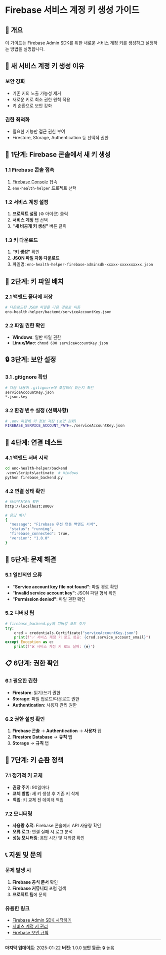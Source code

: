 # Firebase 서비스 계정 키 생성 가이드

## 🎯 개요
이 가이드는 Firebase Admin SDK를 위한 새로운 서비스 계정 키를 생성하고 설정하는 방법을 설명합니다.

## 🔑 새 서비스 계정 키 생성 이유

### **보안 강화**
- 기존 키의 노출 가능성 제거
- 새로운 키로 최소 권한 원칙 적용
- 키 순환으로 보안 강화

### **권한 최적화**
- 필요한 기능만 접근 권한 부여
- Firestore, Storage, Authentication 등 선택적 권한

## 🔧 1단계: Firebase 콘솔에서 새 키 생성

### 1.1 Firebase 콘솔 접속
1. [Firebase Console](https://console.firebase.google.com/) 접속
2. `eno-health-helper` 프로젝트 선택

### 1.2 서비스 계정 설정
1. **프로젝트 설정** (⚙️ 아이콘) 클릭
2. **서비스 계정** 탭 선택
3. **"새 비공개 키 생성"** 버튼 클릭

### 1.3 키 다운로드
1. **"키 생성"** 확인
2. **JSON 파일 자동 다운로드**
3. 파일명: `eno-health-helper-firebase-adminsdk-xxxxx-xxxxxxxxxx.json`

## 📁 2단계: 키 파일 배치

### 2.1 백엔드 폴더에 저장
```bash
# 다운로드된 JSON 파일을 다음 경로로 이동
eno-health-helper/backend/serviceAccountKey.json
```

### 2.2 파일 권한 확인
- **Windows**: 일반 파일 권한
- **Linux/Mac**: `chmod 600 serviceAccountKey.json`

## 🔒 3단계: 보안 설정

### 3.1 .gitignore 확인
```bash
# 다음 내용이 .gitignore에 포함되어 있는지 확인
serviceAccountKey.json
*.json.key
```

### 3.2 환경 변수 설정 (선택사항)
```bash
# .env 파일에 키 정보 저장 (보안 강화)
FIREBASE_SERVICE_ACCOUNT_PATH=./serviceAccountKey.json
```

## 🧪 4단계: 연결 테스트

### 4.1 백엔드 서버 시작
```bash
cd eno-health-helper/backend
.venv\Scripts\activate  # Windows
python firebase_backend.py
```

### 4.2 연결 상태 확인
```bash
# 브라우저에서 확인
http://localhost:8000/

# 응답 예시
{
  "message": "Firebase 우선 연동 백엔드 서버",
  "status": "running",
  "firebase_connected": true,
  "version": "1.0.0"
}
```

## 🚨 5단계: 문제 해결

### 5.1 일반적인 오류
- **"Service account key file not found"**: 파일 경로 확인
- **"Invalid service account key"**: JSON 파일 형식 확인
- **"Permission denied"**: 파일 권한 확인

### 5.2 디버깅 팁
```python
# firebase_backend.py에 디버깅 코드 추가
try:
    cred = credentials.Certificate("serviceAccountKey.json")
    print(f"✅ 서비스 계정 키 로드 성공: {cred.service_account_email}")
except Exception as e:
    print(f"❌ 서비스 계정 키 로드 실패: {e}")
```

## 📋 6단계: 권한 확인

### 6.1 필요한 권한
- **Firestore**: 읽기/쓰기 권한
- **Storage**: 파일 업로드/다운로드 권한
- **Authentication**: 사용자 관리 권한

### 6.2 권한 설정 확인
1. **Firebase 콘솔** → **Authentication** → **사용자** 탭
2. **Firestore Database** → **규칙** 탭
3. **Storage** → **규칙** 탭

## 🔄 7단계: 키 순환 정책

### 7.1 정기적 키 교체
- **권장 주기**: 90일마다
- **교체 방법**: 새 키 생성 후 기존 키 삭제
- **백업**: 키 교체 전 데이터 백업

### 7.2 모니터링
- **사용량 추적**: Firebase 콘솔에서 API 사용량 확인
- **오류 로그**: 연결 실패 시 로그 분석
- **성능 모니터링**: 응답 시간 및 처리량 확인

## 📞 지원 및 문의

### 문제 발생 시
1. **Firebase 공식 문서** 확인
2. **Firebase 커뮤니티** 포럼 검색
3. **프로젝트 팀**에 문의

### 유용한 링크
- [Firebase Admin SDK 시작하기](https://firebase.google.com/docs/admin/setup)
- [서비스 계정 키 관리](https://cloud.google.com/iam/docs/creating-managing-service-account-keys)
- [Firebase 보안 규칙](https://firebase.google.com/docs/rules)

---

**마지막 업데이트**: 2025-01-22
**버전**: 1.0.0
**보안 등급**: 🔒 높음 